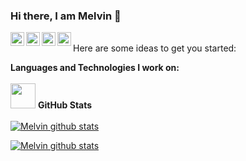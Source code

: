 ### Hi there, I am Melvin 👋

<a href="https://twitter.com/Melvincitooo"><img align="left" alt="Twitter" width="22px" src="https://cdn.jsdelivr.net/npm/simple-icons@v3/icons/twitter.svg" /></a> <a href="https://github.com/melvindragneel1"><img align="left" alt="Github" width="22px" src="https://cdn.jsdelivr.net/npm/simple-icons@v3/icons/github.svg" /></a> <a href="https://www.instagram.com/melvincitooo/"><img align="left" alt="Instagram" width="22px" src="https://cdn.jsdelivr.net/npm/simple-icons@v3/icons/instagram.svg" /></a> <a href="https://studio.youtube.com/channel/UCihA6m6-Lf0i4x_inO4SQ5Q/videos"><img align="left" alt="Pawan's Youtube" width="22px" src="https://cdn.jsdelivr.net/npm/simple-icons@v3/icons/youtube.svg" /></a>
<br/>
Here are some ideas to get you started:
<!--
- 👨‍💻 I passionately write technical blogs on [Medium](https://medium.com/@sharmaritesh3312).
- 🔭 I’m currently working on Full Stack Development.
- 🌱 I’m currently learning GraphQL & DevOps.
- 💬 Ask me about Full Stack Development and Technical Blogging.
- ⚡ Fun fact: I am a music lover, cricket lover and a web series lover.


<code><img height="40" src="https://user-images.githubusercontent.com/45563022/88324636-9b485a80-cd41-11ea-93d5-4479ce82cdee.png"></code>
<code><img height="40" src="https://user-images.githubusercontent.com/45563022/88325324-96d07180-cd42-11ea-8e5a-c047a3bb54a1.png"></code>
<code><img height="40" src="https://user-images.githubusercontent.com/45563022/88325157-57098a00-cd42-11ea-9703-847daf178a02.jpg"></code>
<code><img height="40" src="https://user-images.githubusercontent.com/45563022/88325230-70aad180-cd42-11ea-8afd-d38a674ddd22.png"></code>
<code><img height="40" src="https://user-images.githubusercontent.com/45563022/88325279-84563800-cd42-11ea-9c6c-fabe55e8f6f3.png"></code>
<code><img height="40" src="https://user-images.githubusercontent.com/45563022/88325472-c97a6a00-cd42-11ea-89c8-6c078086fa77.png"></code>
<code><img height="40" src="https://user-images.githubusercontent.com/45563022/88325506-d6975900-cd42-11ea-887e-9e4e2db231be.png"></code>
-->
**Languages and Technologies I work on:**
<br />
<br />
<code><img height="40" src="https://user-images.githubusercontent.com/45563022/88325432-bb2c4e00-cd42-11ea-97fa-a55a208ddf0e.png"></code>
**GitHub Stats**
<br />
<br />
<a href="https://github.com/melvindragneel1">
 <img align="center" src="https://github-readme-stats.vercel.app/api/top-langs/?username=melvindragneel1&hide=jupyter%20notebook&show_icons=true&theme=radical" alt="Melvin github stats"/></a>

<a href="https://github.com/melvindragneel1">
 <img align="center" src="https://github-readme-stats.vercel.app/api?username=melvindragneel1&theme=onedark" alt="Melvin github stats"/></a>


